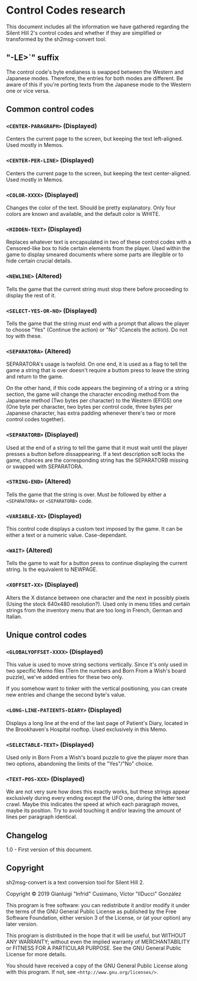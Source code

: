# Control Codes research

This document includes all the information we have gathered regarding
the Silent Hill 2's control codes and whether if they are simplified
or transformed by the sh2msg-convert tool.

## "-LE>`" suffix
The control code's byte endianess is swapped between the Western and
Japanese modes. Therefore, the entries for both modes are different.
Be aware of this if you're porting texts from the Japanese mode to
the Western one or vice versa.

## Common control codes

### `<CENTER-PARAGRAPH>` (Displayed)
Centers the current page to the screen, but keeping the text
left-aligned. Used mostly in Memos.

### `<CENTER-PER-LINE>` (Displayed)
Centers the current page to the screen, but keeping the text
center-aligned. Used mostly in Memos.

### `<COLOR-XXXX>` (Displayed)
Changes the color of the text. Should be pretty explanatory. Only
four colors are known and available, and the default color is WHITE.

### `<HIDDEN-TEXT>` (Displayed)
Replaces whatever text is encapsulated in two of these control codes
with a Censored-like box to hide certain elements from the player.
Used within the game to display smeared documents where some parts
are illegible or to hide certain crucial details.

### `<NEWLINE>` (Altered)
Tells the game that the current string must stop there before
proceeding to display the rest of it.

### `<SELECT-YES-OR-NO>` (Displayed)
Tells the game that the string must end with a prompt that allows the
player to choose "Yes" (Continue the action) or "No" (Cancels the
action). Do not toy with these.

### `<SEPARATORA>` (Altered)
SEPARATORA's usage is twofold. On one end, it is used as a flag to
tell the game a string that is over doesn't require a buttom press to
leave the string and return to the game.

On the other hand, if this code appears the beginning of a string or
a string section, the game will change the character encoding method
from the Japanese method (Two bytes per character) to the Western
(EFIGS) one (One byte per character, two bytes per control code,
three bytes per Japanese character, has extra padding whenever
there's two or more control codes together).

### `<SEPARATORB>` (Displayed)
Used at the end of a string to tell the game that it must wait until
the player presses a button before dissappearing. If a text
description soft locks the game, chances are the corresponding string
has the SEPARATORB missing or swapped with SEPARATORA.

### `<STRING-END>` (Altered)
Tells the game that the string is over. Must be followed by either a
`<SEPARATORA>` or `<SEPARATORB>` code.

### `<VARIABLE-XX>` (Displayed)
This control code displays a custom text imposed by the game. It can
be either a text or a numeric value. Case-dependant.

### `<WAIT>` (Altered)
Tells the game to wait for a button press to continue displaying the
current string. Is the equivalent to NEWPAGE.

### `<XOFFSET-XX>` (Displayed)
Alters the X distance between one character and the next in possibly
pixels (Using the stock 640x480 resolution?). Used only in menu
titles and certain strings from the inventory menu that are too long
in French, German and Italian.

## Unique control codes

### `<GLOBALYOFFSET-XXXX>` (Displayed)
This value is used to move string sections vertically. Since it's
only used in two specific Memo files (Tern the numbers and Born From
a Wish's board puzzle), we've added entries for these two only.

If you somehow want to tinker with the vertical positioning, you can
create new entries and change the second byte's value.

### `<LONG-LINE-PATIENTS-DIARY>` (Displayed)
Displays a long line at the end of the last page of Patient's Diary,
located in the Brookhaven's Hospital rooftop. Used exclusively in
this Memo.

### `<SELECTABLE-TEXT>` (Displayed)
Used only in Born From a Wish's board puzzle to give the player more
than two options, abandoning the limits of the "Yes"/"No" choice.

### `<TEXT-POS-XXX>` (Displayed)
We are not very sure how does this exactly works, but these strings
appear exclusively during every ending except the UFO one, during the
letter text crawl. Maybe this indicates the speed at which each
paragraph moves, maybe its position. Try to avoid touching it and/or
leaving the amount of lines per paragraph identical.

## Changelog

1.0 - First version of this document.

## Copyright

sh2msg-convert is a text conversion tool for Silent Hill 2.

Copyright © 2019 Gianluigi "Infrid" Cusimano, Víctor "IlDucci" González

This program is free software: you can redistribute it and/or modify
it under the terms of the GNU General Public License as published by
the Free Software Foundation, either version 3 of the License, or
(at your option) any later version.

This program is distributed in the hope that it will be useful,
but WITHOUT ANY WARRANTY; without even the implied warranty of
MERCHANTABILITY or FITNESS FOR A PARTICULAR PURPOSE.  See the
GNU General Public License for more details.

You should have received a copy of the GNU General Public License
along with this program.  If not, see `<http://www.gnu.org/licenses/>`.
